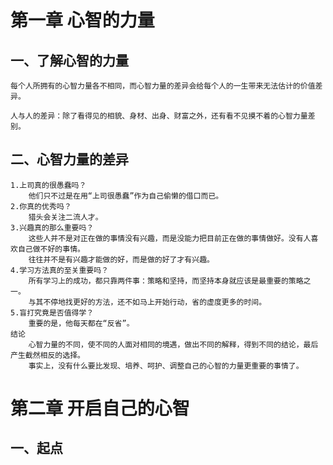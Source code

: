 # 第一章 心智的力量
## 一、了解心智的力量
    每个人所拥有的心智力量各不相同，而心智力量的差异会给每个人的一生带来无法估计的价值差异。
    
    人与人的差异：除了看得见的相貌、身材、出身、财富之外，还有看不见摸不着的心智力量差别。
    
## 二、心智力量的差异
    1.上司真的很愚蠢吗？
    	他们只不过是在用“上司很愚蠢”作为自己偷懒的借口而已。
    2.你真的优秀吗？
        猎头会关注二流人才。
    3.兴趣真的那么重要吗？
        这些人并不是对正在做的事情没有兴趣，而是没能力把目前正在做的事情做好。没有人喜欢自己做不好的事情。
        往往并不是有兴趣才能做的好，而是做的好了才有兴趣。
    4.学习方法真的至关重要吗？
        所有学习上的成功，都只靠两件事：策略和坚持，而坚持本身就应该是最重要的策略之一。
        与其不停地找更好的方法，还不如马上开始行动，省的虚度更多的时间。
    5.盲打究竟是否值得学？
        重要的是，他每天都在“反省”。
    结论
        心智力量的不同，使不同的人面对相同的境遇，做出不同的解释，得到不同的结论，最后产生截然相反的选择。
        事实上，没有什么要比发现、培养、呵护、调整自己的心智的力量更重要的事情了。
        
# 第二章 开启自己的心智
## 一、起点
   
        